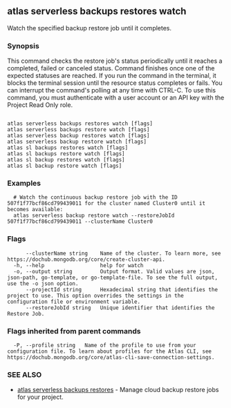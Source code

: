 ## atlas serverless backups restores watch

Watch the specified backup restore job until it completes.


### Synopsis

This command checks the restore job's status periodically until it reaches a completed, failed or canceled status. 
Command finishes once one of the expected statuses are reached.
If you run the command in the terminal, it blocks the terminal session until the resource status completes or fails.
You can interrupt the command's polling at any time with CTRL-C.
To use this command, you must authenticate with a user account or an API key with the Project Read Only role.



```

atlas serverless backups restores watch [flags]
atlas serverless backups restore watch [flags]
atlas serverless backup restores watch [flags]
atlas serverless backup restore watch [flags]
atlas sl backups restores watch [flags]
atlas sl backups restore watch [flags]
atlas sl backup restores watch [flags]
atlas sl backup restore watch [flags]
```

### Examples

```
  # Watch the continuous backup restore job with the ID 507f1f77bcf86cd799439011 for the cluster named Cluster0 until it becomes available:
  atlas serverless backup restore watch --restoreJobId 507f1f77bcf86cd799439011 --clusterName Cluster0
```


### Flags

```
      --clusterName string    Name of the cluster. To learn more, see https://dochub.mongodb.org/core/create-cluster-api.
  -h, --help                  help for watch
  -o, --output string         Output format. Valid values are json, json-path, go-template, or go-template-file. To see the full output, use the -o json option.
      --projectId string      Hexadecimal string that identifies the project to use. This option overrides the settings in the configuration file or environment variable.
      --restoreJobId string   Unique identifier that identifies the Restore Job.

```


### Flags inherited from parent commands

```
  -P, --profile string   Name of the profile to use from your configuration file. To learn about profiles for the Atlas CLI, see https://dochub.mongodb.org/core/atlas-cli-save-connection-settings.

```

### SEE ALSO


* [atlas serverless backups restores](atlas_serverless_backups_restores.md)	- Manage cloud backup restore jobs for your project.



